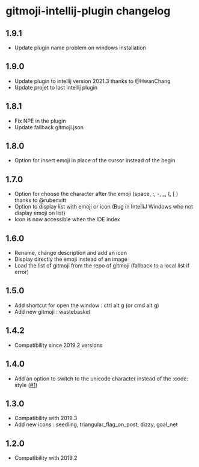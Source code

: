 <!-- Keep a Changelog guide -> https://keepachangelog.com -->

# gitmoji-intellij-plugin changelog

## 1.9.1
- Update plugin name problem on windows installation

## 1.9.0
- Update plugin to intellij version 2021.3 thanks to @HwanChang
- Update projet to last intellij plugin

## 1.8.1
- Fix NPE in the plugin</li>
- Update fallback gitmoji.json</li>

## 1.8.0
- Option for insert emoji in place of the cursor instead of the begin

## 1.7.0
- Option for choose the character after the emoji (space, :, -, _, (, [ ) thanks to @rubenvitt
- Option to display list with emoji or icon (Bug in IntelliJ Windows who not display emoji on list)
- Icon is now accessible when the IDE index

## 1.6.0
- Rename, change description and add an icon
- Display directly the emoji instead of an image
- Load the list of gitmoji from the repo of gitmoji (fallback to a local list if error)

## 1.5.0
- Add shortcut for open the window : ctrl alt g (or cmd alt g)
- Add new gitmoji : wastebasket

## 1.4.2
- Compatibility since 2019.2 versions

## 1.4.0
- Add an option to switch to the unicode character instead of the :code: style (<a href="https://github.com/patou/gitmoji-intellij-plugin/issues/1">#1</a>)

## 1.3.0
- Compatibility with 2019.3
- Add new icons : seedling, triangular_flag_on_post, dizzy, goal_net

## 1.2.0
- Compatibility with 2019.2
